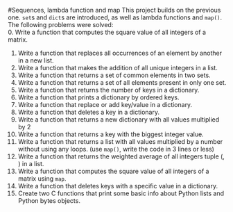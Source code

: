 #Sequences, lambda function and map
This project builds on the previous one. `set`s and `dict`s are introduced, as well as lambda functions and `map()`. The following problems were solved:  
0. Write a function that computes the square value of all integers of a matrix.  
1. Write a function that replaces all occurrences of an element by another in a new list.  
2. Write a function that makes the addition of all unique integers in a list.  
3. Write a function that returns a set of common elements in two sets.  
4. Write a function that returns a set of all elements present in only one set.  
5. Write a function that returns the number of keys in a dictionary.  
6. Write a function that prints a dictionary by ordered keys.  
7. Write a function that replace or add key/value in a dictionary.  
8. Write a function that deletes a key in a dictionary.  
9. Write a function that returns a new dictionary with all values multiplied by 2  
10. Write a function that returns a key with the biggest integer value.  
11. Write a function that returns a list with all values multiplied by a number without using any loops. (use `map()`, write the code in 3 lines or less)  
12. Write a function that returns the weighted average of all integers tuple (<score>, <weight>) in a list.  
13. Write a function that computes the square value of all integers of a matrix using `map`.  
14. Write a function that deletes keys with a specific value in a dictionary.  
15. Create two C functions that print some basic info about Python lists and Python bytes objects.  
